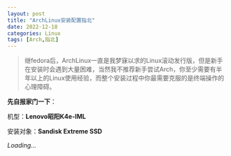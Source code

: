 ```yaml
---
layout: post
title: "ArchLinux安装配置指北"
date: 2022-12-18
categories: Linux
tags: [Arch,指北]
---
```

>继fedora后，ArchLinux一直是我梦寐以求的Linux滚动发行版，但是新手在安装时会遇到大量困难，当然我不推荐新手尝试Arch，你至少需要有半年以上的Linux使用经验，而整个安装过程中你最需要克服的是终端操作的心理障碍。

**先自报家门一下**：

机型：**Lenovo昭阳K4e-IML**

安装对象：**Sandisk Extreme SSD**

*Loading...*
